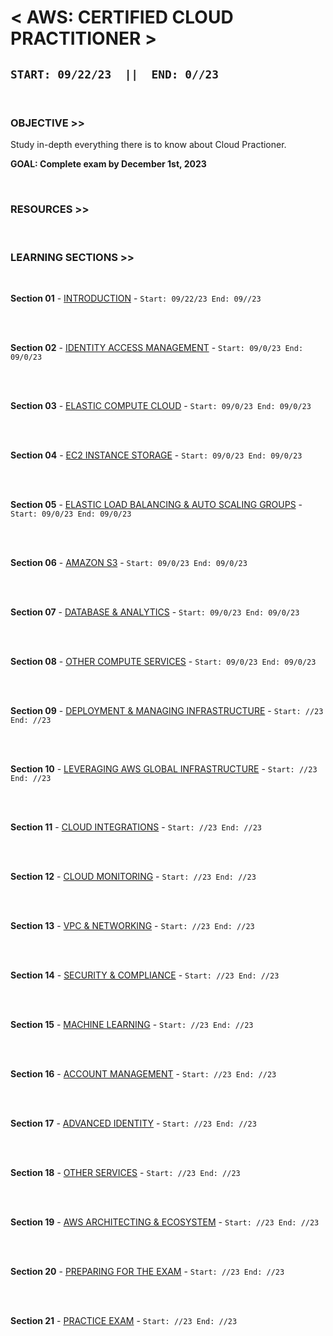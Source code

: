 # < **AWS: CERTIFIED CLOUD PRACTITIONER** >

## **`START: 09/22/23  ||  END: 0//23`**

<br>

### OBJECTIVE >>

Study in-depth everything there is to know about Cloud Practioner.

**GOAL: Complete exam by December 1st, 2023**

<br>

### RESOURCES >>

<br>

### LEARNING SECTIONS >>

<br>

**Section 01** - [INTRODUCTION]() - `Start: 09/22/23 End: 09//23`<br>

<br>
<br>

**Section 02** - [IDENTITY ACCESS MANAGEMENT]() - `Start: 09/0/23 End: 09/0/23`<br>

<br>
<br>

**Section 03** - [ELASTIC COMPUTE CLOUD]() - `Start: 09/0/23 End: 09/0/23`<br>

<br>
<br>

**Section 04** - [EC2 INSTANCE STORAGE]() - `Start: 09/0/23 End: 09/0/23`<br>

<br>
<br>

**Section 05** - [ELASTIC LOAD BALANCING & AUTO SCALING GROUPS]() - `Start: 09/0/23 End: 09/0/23`<br>

<br>
<br>

**Section 06** - [AMAZON S3]() - `Start: 09/0/23 End: 09/0/23`<br>

<br>
<br>

**Section 07** - [DATABASE & ANALYTICS]() - `Start: 09/0/23 End: 09/0/23`<br>

<br>
<br>

**Section 08** - [OTHER COMPUTE SERVICES]() - `Start: 09/0/23 End: 09/0/23`<br>

<br>
<br>

**Section 09** - [DEPLOYMENT & MANAGING INFRASTRUCTURE]() - `Start: //23 End: //23`<br>

<br>
<br>

**Section 10** - [LEVERAGING AWS GLOBAL INFRASTRUCTURE]() - `Start: //23 End: //23`<br>

<br>
<br>

**Section 11** - [CLOUD INTEGRATIONS]() - `Start: //23 End: //23`<br>

<br>
<br>

**Section 12** - [CLOUD MONITORING]() - `Start: //23 End: //23` <br>

<br>
<br>

**Section 13** - [VPC & NETWORKING]() - `Start: //23 End: //23`<br>

<br>
<br>

**Section 14** - [SECURITY & COMPLIANCE]() - `Start: //23 End: //23`<br>

<br>
<br>

**Section 15** - [MACHINE LEARNING]() - `Start: //23 End: //23`<br>

<br>
<br>

**Section 16** - [ACCOUNT MANAGEMENT]() - `Start: //23 End: //23`<br>

<br>
<br>

**Section 17** - [ADVANCED IDENTITY]() - `Start: //23 End: //23`<br>

<br>
<br>

**Section 18** - [OTHER SERVICES]() - `Start: //23 End: //23`<br>

<br>
<br>

**Section 19** - [AWS ARCHITECTING & ECOSYSTEM]() - `Start: //23 End: //23`<br>

<br>
<br>

**Section 20** - [PREPARING FOR THE EXAM]() - `Start: //23 End: //23`<br>

<br>
<br>

**Section 21** - [PRACTICE EXAM]() - `Start: //23 End: //23`<br>

<br>
<br>
